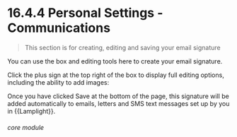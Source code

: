 #  16.4.4 Personal Settings - Communications

>This section is for creating, editing and saving your email signature

You can use the box and editing tools here to create your email signature.


Click the plus sign at the top right of the box to display full editing options, including the ability to add images: 
 





Once you have clicked Save at the bottom of the page, this signature will be added automatically to emails, letters and SMS text messages set up by you in {{Lamplight}}.


###### core module

